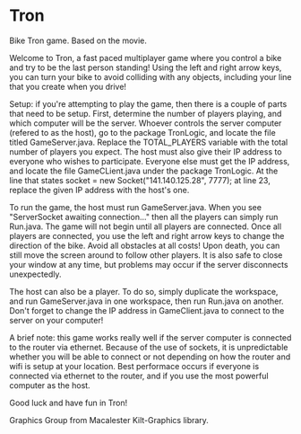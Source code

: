 # Tron
Bike Tron game. Based on the movie.

Welcome to Tron, a fast paced multiplayer game where you control a bike and try to be the last person standing! Using the left and right arrow keys, you can turn your bike to avoid colliding with any objects, including your line that you create when you drive!

Setup: if you're attempting to play the game, then there is a couple of parts that need to be setup. First, determine the number of players playing, and which computer will be the server. Whoever controls the server computer (refered to as the host), go to the package TronLogic, and locate the file titled GameServer.java. Replace the TOTAL_PLAYERS variable with the total number of players you expect. The host must also give their IP address to everyone who wishes to participate. Everyone else must get the IP address, and locate the file GameCLient.java under the package TronLogic. At the line that states socket = new Socket("141.140.125.28", 7777); at line 23, replace the given IP address with the host's one.

To run the game, the host must run GameServer.java. When you see "ServerSocket awaiting connection..." then all the players can simply run Run.java. The game will not begin until all players are connected. Once all players are connected, you use the left and right arrow keys to change the direction of the bike. Avoid all obstacles at all costs! Upon death, you can still move the screen around to follow other players. It is also safe to close your window at any time, but problems may occur if the server disconnects unexpectedly.

The host can also be a player. To do so, simply duplicate the workspace, and run GameServer.java in one workspace, then run Run.java on another. Don't forget to change the IP address in GameClient.java to connect to the server on your computer!

A brief note: this game works really well if the server computer is connected to the router via ethernet. Because of the use of sockets, it is unpredictable whether you will be able to connect or not depending on how the router and wifi is setup at your location. Best performace occurs if everyone is connected via ethernet to the router, and if you use the most powerful computer as the host.

Good luck and have fun in Tron!

Graphics Group from Macalester Kilt-Graphics library.
